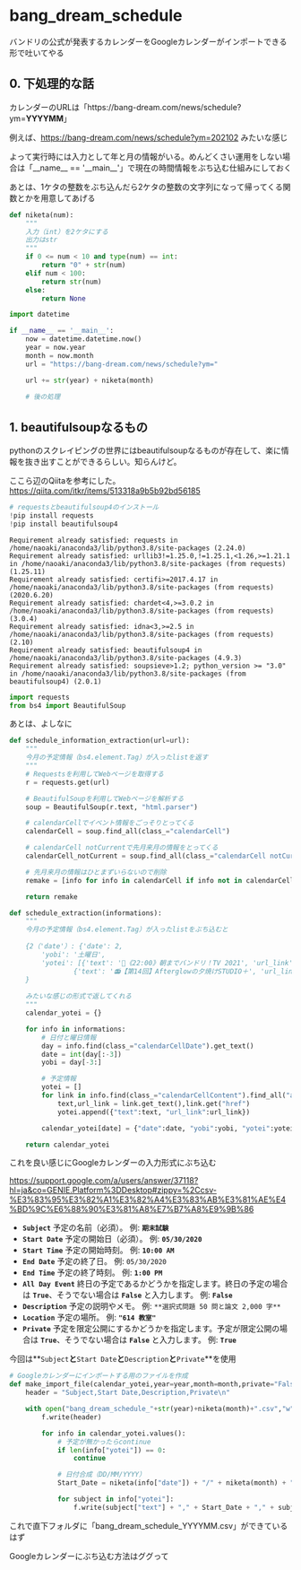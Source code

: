 # bang_dream_schedule

バンドリの公式が発表するカレンダーをGoogleカレンダーがインポートできる形で吐いてやる

## 0. 下処理的な話

カレンダーのURLは「https\://bang-dream.com/news/schedule?ym=**YYYYMM**」

例えば、https://bang-dream.com/news/schedule?ym=202102 みたいな感じ

よって実行時には入力として年と月の情報がいる。めんどくさい運用をしない場合は「\_\_name\_\_ == '\_\_main\_\_'」で現在の時間情報をぶち込む仕組みにしておく

あとは、1ケタの整数をぶち込んだら2ケタの整数の文字列になって帰ってくる関数とかを用意してあげる


```python
def niketa(num):
    """
    入力（int）を2ケタにする
    出力はstr
    """
    if 0 <= num < 10 and type(num) == int:
        return "0" + str(num)
    elif num < 100:
        return str(num)
    else:
        return None
```


```python
import datetime

if __name__ == '__main__':
    now = datetime.datetime.now()
    year = now.year
    month = now.month
    url = "https://bang-dream.com/news/schedule?ym="

    url += str(year) + niketa(month)
    
    # 後の処理
```

## 1. beautifulsoupなるもの

pythonのスクレイピングの世界にはbeautifulsoupなるものが存在して、楽に情報を抜き出すことができるらしい。知らんけど。

ここら辺のQiitaを参考にした。<br>
https://qiita.com/itkr/items/513318a9b5b92bd56185


```python
# requestsとbeautifulsoup4のインストール
!pip install requests
!pip install beautifulsoup4
```

    Requirement already satisfied: requests in /home/naoaki/anaconda3/lib/python3.8/site-packages (2.24.0)
    Requirement already satisfied: urllib3!=1.25.0,!=1.25.1,<1.26,>=1.21.1 in /home/naoaki/anaconda3/lib/python3.8/site-packages (from requests) (1.25.11)
    Requirement already satisfied: certifi>=2017.4.17 in /home/naoaki/anaconda3/lib/python3.8/site-packages (from requests) (2020.6.20)
    Requirement already satisfied: chardet<4,>=3.0.2 in /home/naoaki/anaconda3/lib/python3.8/site-packages (from requests) (3.0.4)
    Requirement already satisfied: idna<3,>=2.5 in /home/naoaki/anaconda3/lib/python3.8/site-packages (from requests) (2.10)
    Requirement already satisfied: beautifulsoup4 in /home/naoaki/anaconda3/lib/python3.8/site-packages (4.9.3)
    Requirement already satisfied: soupsieve>1.2; python_version >= "3.0" in /home/naoaki/anaconda3/lib/python3.8/site-packages (from beautifulsoup4) (2.0.1)



```python
import requests
from bs4 import BeautifulSoup
```

あとは、よしなに


```python
def schedule_information_extraction(url=url):
    """
    今月の予定情報（bs4.element.Tag）が入ったlistを返す
    """
    # Requestsを利用してWebページを取得する
    r = requests.get(url)

    # BeautifulSoupを利用してWebページを解析する
    soup = BeautifulSoup(r.text, "html.parser")

    # calendarCellでイベント情報をごっそりとってくる
    calendarCell = soup.find_all(class_="calendarCell")

    # calendarCell notCurrentで先月来月の情報をとってくる
    calendarCell_notCurrent = soup.find_all(class_="calendarCell notCurrent")

    # 先月来月の情報はひとまずいらないので削除
    remake = [info for info in calendarCell if info not in calendarCell_notCurrent]

    return remake
```


```python
def schedule_extraction(informations):
    """
    今月の予定情報（bs4.element.Tag）が入ったlistをぶち込むと
    
    {2（'date'）: {'date': 2,
        'yobi': '土曜日',
        'yotei': [{'text': '🎍《22:00》朝までバンドリ！TV 2021', 'url_link': 'https://bang-dream.com/news/1095'},
                {'text': '📻【第14回】Afterglowの夕焼けSTUDIO＋', 'url_link': 'https://hibiki-radio.jp/description/Afterglowplus/detail'}]},
    }
    
    みたいな感じの形式で返してくれる
    """
    calendar_yotei = {}

    for info in informations:
        # 日付と曜日情報
        day = info.find(class_="calendarCellDate").get_text()
        date = int(day[:-3])
        yobi = day[-3:]

        # 予定情報
        yotei = []
        for link in info.find(class_="calendarCellContent").find_all("a"):
            text,url_link = link.get_text(),link.get("href")
            yotei.append({"text":text, "url_link":url_link})

        calendar_yotei[date] = {"date":date, "yobi":yobi, "yotei":yotei}

    return calendar_yotei
```

これを良い感じにGoogleカレンダーの入力形式にぶち込む

https://support.google.com/a/users/answer/37118?hl=ja&co=GENIE.Platform%3DDesktop#zippy=%2Ccsv-%E3%83%95%E3%82%A1%E3%82%A4%E3%83%AB%E3%81%AE%E4%BD%9C%E6%88%90%E3%81%A8%E7%B7%A8%E9%9B%86

- **`Subject`**
  予定の名前（必須）。
  例: **`期末試験`**
- **`Start Date`**
  予定の開始日（必須）。
  例: **`05/30/2020`**
- **`Start Time`**
  予定の開始時刻。
  例: **`10:00 AM`**
- **`End Date`**
  予定の終了日。
  例: `05/30/2020`
- **`End Time`**
  予定の終了時刻。
  例: **`1:00 PM`**
- **`All Day Event`**
  終日の予定であるかどうかを指定します。終日の予定の場合は **`True`**、そうでない場合は **`False`** と入力します。
  例: **`False`**
- **`Description`**
  予定の説明やメモ。
  例: `**選択式問題 50 問と論文 2,000 字** `
- **`Location`**
  予定の場所。
  例: **`"614 教室"`**
- **`Private`**
  予定を限定公開にするかどうかを指定します。予定が限定公開の場合は **`True`**、そうでない場合は **`False`** と入力します。
  例: **`True`**

今回は**`Subject`**と**`Start Date`**と**`Description`**と**`Private`**を使用


```python
# Googleカレンダーにインポートする用のファイルを作成
def make_import_file(calendar_yotei,year=year,month=month,private="False"):
    header = "Subject,Start Date,Description,Private\n"

    with open("bang_dream_schedule_"+str(year)+niketa(month)+".csv","w",encoding="utf8") as f:
        f.write(header)

        for info in calendar_yotei.values():
            # 予定が無かったらcontinue
            if len(info["yotei"]) == 0:
                continue

            # 日付合成（DD/MM/YYYY）
            Start_Date = niketa(info["date"]) + "/" + niketa(month) + "/" + str(year)

            for subject in info["yotei"]:
                f.write(subject["text"] + "," + Start_Date + "," + subject["url_link"]+"," + private + "\n") # 限定公開にすると共有したときに内容が見れない
```

これで直下フォルダに「bang_dream_schedule_YYYYMM.csv」ができているはず

Googleカレンダーにぶち込む方法はググって
